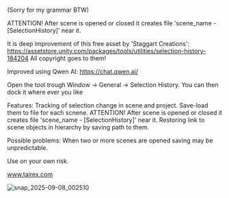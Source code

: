 (Sorry for my grammar BTW)

ATTENTION!
After scene is opened or closed it creates file 'scene_name - [SelectionHistory]' near it. 

It is deep improvement of this free asset by 'Staggart Creations': https://assetstore.unity.com/packages/tools/utilities/selection-history-184204
All copyright goes to them!

Improved using Qwen AI: https://chat.qwen.ai/

Open the tool trough
     Window -> General -> Selection History. 
     You can then dock it where ever you like

Features:
    Tracking of selection change in scene and project.
    Save-load them to file for each scnene.
           ATTENTION!
           After scene is opened or closed it creates file 'scene_name - [SelectionHistory]' near it. 
   Restoring link to scene objects in hierarchy by saving path to them.

Possible problems:
   When two or more scenes are opened saving may be unpredictable.

Use on your own risk.

www.tairex.com

![snap_2025-09-08_002510](https://github.com/user-attachments/assets/d5b7b3d2-955b-49b9-9375-ddda57dbbea9)
